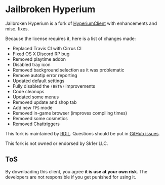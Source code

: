 # Jailbroken Hyperium

Jailbroken Hyperium is a fork of [HyperiumClient](https://hyperium.cc) with enhancements and misc. fixes.

Because the license requires it, here is a list of changes made:
* Replaced Travis CI with Cirrus CI
* Fixed OS X Discord RP bug
* Removed playtime addon
* Disabled tray icon
* Removed background selection as it was problematic
* Remove autotip error reporting
* Updated default settings
* Fully disabled the `(BETA)` improvements
* Code cleanups
* Updated some menus
* Removed update and shop tab
* Add new `FPS` mode
* Removed in-game browser (improves compiling times)
* Removed some cosmetics
* Removed Chattriggers

This fork is maintained by [RDIL](https://rdil.rocks). Questions should be put in [GitHub issues](https://github.com/RDIL/Hyperium-Jailbreak/issues).

This fork is not owned or endorsed by Sk1er LLC.

## ToS

By downloading this client, you agree **it is use at your own risk**.
The developers are not responsible if you get punished for using it.
